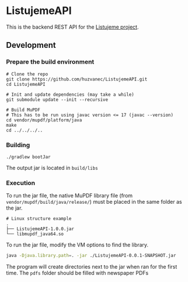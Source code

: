 # ListujemeAPI

This is the backend REST API for the [Listujeme project](https://listu.jeme.cz).

## Development

### Prepare the build environment

```shell
# Clone the repo
git clone https://github.com/huzvanec/ListujemeAPI.git
cd ListujemeAPI

# Init and update dependencies (may take a while)
git submodule update --init --recursive

# Build MuPDF
# This has to be run using javac version <= 17 (javac --version)
cd vendor/mupdf/platform/java
make
cd ../../../..
```

### Building

```shell
./gradlew bootJar
```

The output jar is located in `build/libs`

### Execution

To run the jar file, the native MuPDF library file
(from `vendor/mupdf/build/java/release/`)
must be placed in the same folder as the jar.

```
# Linux structure example
.
├── ListujemeAPI-1.0.0.jar
└── libmupdf_java64.so
```

To run the jar file, modify the VM options to find the library.

```bash
java -Djava.library.path=. -jar ./ListujemeAPI-0.0.1-SNAPSHOT.jar
```

The program will create directories next to the jar when ran for the first time.
The `pdfs` folder should be filled with newspaper PDFs
